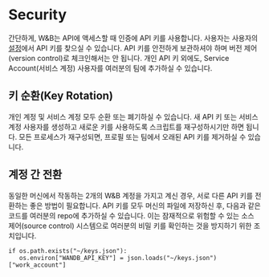 # Security

간단하게, W&B는 API에 액세스할 때 인증에 API 키를 사용합니다. 사용자는 사용자의 [설정](https://app.wandb.ai/settings)에서 API 키를 찾으실 수 있습니다. API 키를 안전하게 보관하셔야 하며 버전 제어\(version control\)로 체크인해서는 안 됩니다. 개인 API 키 외에도, Service Account\(서비스 계정\) 사용자를 여러분의 팀에 추가하실 수 있습니다.

## **키 순환\(Key Rotation\)**

 개인 계정 및 서비스 계정 모두 순환 또는 폐기하실 수 있습니다. 새 API 키 또는 서비스 계정 사용자를 생성하고 새로운 키를 사용하도록 스크립트를 재구성하시기만 하면 됩니다. 모든 프로세스가 재구성되면, 프로필 또는 팀에서 오래된 API 키를 제거하실 수 있습니다.

##  **계정 간 전환**

동일한 머신에서 작동하는 2개의 W&B 계정을 가지고 계신 경우, 서로 다른 API 키를 전환하는 좋은 방법이 필요합니다. API 키를 모두 머신의 파일에 저장하신 후, 다음과 같은 코드를 여러분의 repo에 추가하실 수 있습니다. 이는 잠재적으로 위험할 수 있는 소스 제어\(source control\) 시스템으로 여러분의 비밀 키를 확인하는 것을 방지하기 위한 조치입니다.

```text
if os.path.exists("~/keys.json"):
   os.environ["WANDB_API_KEY"] = json.loads("~/keys.json")["work_account"]
```

